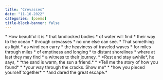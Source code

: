 ```yaml
---
title: "Crevasses"
date: "11-10-2022"
categories: [poems]
title-block-banner: false
---
```


<div class = "poem">
* How beautiful it is 
* that landlocked bodies 
* of water will find 
* their way to the ocean 
* through crevasses
* no one else can see.
* That something as light
* as wind can carry 
* the heaviness of traveled waves
* for miles through miles
* of emptiness and longing
* to distant shorelines
* where at last they may find
* a witness to their journey.
* *Rest and stay awhile*, he says,
* *the sand is warm, the sun a friend.*
* *Tell me the story of how you found*
* *your way through the cracks. Show me*
* *how you pieced yourself together*
* *and dared the great escape.*
</div>